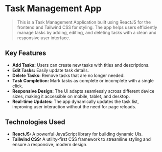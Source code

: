 # Task Management App
>This is a Task Management Application built using ReactJS for the frontend and Tailwind CSS for styling. The app helps users efficiently manage tasks by adding, editing, and deleting tasks with a clean and responsive user interface.

## Key Features
- **Add Tasks:** Users can create new tasks with titles and descriptions.
- **Edit Tasks:** Easily update task details.
- **Delete Tasks:** Remove tasks that are no longer needed.
- **Task Completion:** Mark tasks as complete or incomplete with a single click.
- **Responsive Design:** The UI adapts seamlessly across different device sizes, making it accessible on mobile, tablet, and desktop.
- **Real-time Updates:** The app dynamically updates the task list, improving user interaction without the need for page reloads.
## Technologies Used
- **ReactJS:** A powerful JavaScript library for building dynamic UIs.
- **Tailwind CSS:** A utility-first CSS framework to streamline styling and ensure a responsive, modern design.
